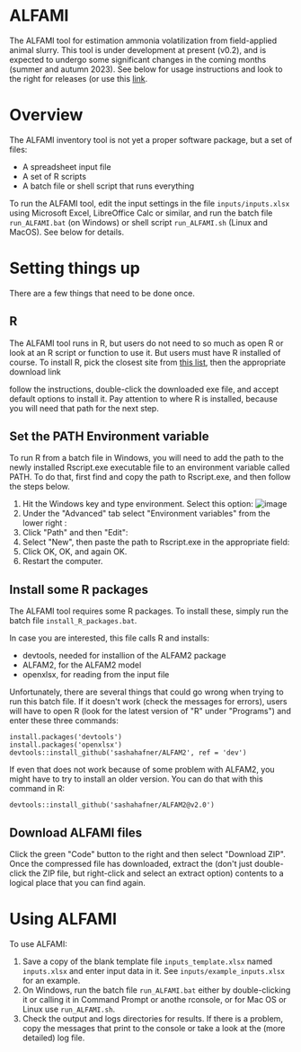 # ALFAMI
The ALFAMI tool for estimation ammonia volatilization from field-applied animal slurry.
This tool is under development at present (v0.2), and is expected to undergo some significant changes in the coming months (summer and autumn 2023).
See below for usage instructions and look to the right for releases (or use this [link](https://github.com/sashahafner/ALFAMI/releases).

# Overview
The ALFAMI inventory tool is not yet a proper software package, but a set of files:

* A spreadsheet input file
* A set of R scripts
* A batch file or shell script that runs everything

To run the ALFAMI tool, edit the input settings in the file `inputs/inputs.xlsx` using Microsoft Excel, LibreOffice Calc or similar, and run the batch file `run_ALFAMI.bat` (on Windows) or shell script `run_ALFAMI.sh` (Linux and MacOS).
See below for details.

# Setting things up
There are a few things that need to be done once.

## R
The ALFAMI tool runs in R, but users do not need to so much as open R or look at an R script or function to use it.
But users must have R installed of course.
To install R, pick the closest site from [this list](https://cran.r-project.org/mirrors.html), then the appropriate download link 

follow the instructions, double-click the downloaded exe file, and accept default options to install it.
Pay attention to where R is installed, because you will need that path for the next step.

## Set the PATH Environment variable
To run R from a batch file in Windows, you will need to add the path to the newly installed Rscript.exe executable file to an environment variable called PATH.
To do that, first find and copy the path to Rscript.exe, and then follow the steps below.

1. Hit the Windows key and type environment. Select this option:
![image](https://github.com/sashahafner/ALFAMI/assets/35272876/db4d2151-dd70-4e62-9887-8054e6b45d51)
3. Under the "Advanced" tab select "Environment variables" from the lower right  :
4. Click "Path" and then "Edit":
5. Select "New", then paste the path to Rscript.exe in the appropriate field:
6. Click OK, OK, and again OK.
7. Restart the computer.

## Install some R packages
The ALFAMI tool requires some R packages.
To install these, simply run the batch file `install_R_packages.bat`.

In case you are interested, this file calls R and installs:

* devtools, needed for installion of the ALFAM2 package
* ALFAM2, for the ALFAM2 model
* openxlsx, for reading from the input file

Unfortunately, there are several things that could go wrong when trying to run this batch file.
If it doesn't work (check the messages for errors), users will have to open R (look for the latest version of "R" under "Programs") and enter these three commands:

```
install.packages('devtools')
install.packages('openxlsx')
devtools::install_github('sashahafner/ALFAM2', ref = 'dev')
```

If even that does not work because of some problem with ALFAM2, you might have to try to install an older version. 
You can do that with this command in R:

```
devtools::install_github('sashahafner/ALFAM2@v2.0')
```

## Download ALFAMI files

Click the green "Code" button to the right and then select "Download ZIP".
Once the compressed file has downloaded, extract the (don't just double-click the ZIP file, but right-click and select an extract option) contents to a logical place that you can find again.

# Using ALFAMI
To use ALFAMI:

1. Save a copy of the blank template file `inputs_template.xlsx` named `inputs.xlsx` and enter input data in it. See `inputs/example_inputs.xlsx` for an example.
2. On Windows, run the batch file `run_ALFAMI.bat` either by double-clicking it or calling it in Command Prompt or anothe rconsole, or for Mac OS or Linux use `run_ALFAMI.sh`.
3. Check the output and logs directories for results. If there is a problem, copy the messages that print to the console or take a look at the (more detailed) log file.




